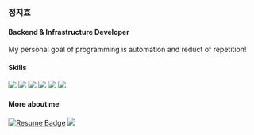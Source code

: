 ### 정지효

#### Backend & Infrastructure Developer 
My personal goal of programming is automation and reduct of repetition!

#### Skills
![](https://img.shields.io/badge/JAVA-007396?style=for-the-badge&logo=Java&logoColor=white)
![](https://img.shields.io/badge/Spring-6DB33F?style=for-the-badge&logo=Spring&logoColor=white)
<img src="https://img.shields.io/badge/JavaScript-F7DF1E?style=for-the-badge&logo=JavaScript&logoColor=white">
<img src="https://img.shields.io/badge/Blazor-512BD4?style=for-the-badge&logo=Blazor&logoColor=white">
<img src="https://img.shields.io/badge/C Sharp-239120?style=for-the-badge&logo=C sharp&logoColor=white">
<img src="https://img.shields.io/badge/React-61DAFB?style=for-the-badge&logo=React&logoColor=white">

#### More about me
[![Resume Badge](https://img.shields.io/badge/Resume-9065B0?style=flat-square&logo=iTerm2&link=https://zeehyo.notion.site/zeehyo/f256efa8baf24fdcb093852d35c56ec2)](https://zeehyo.notion.site/zeehyo/f256efa8baf24fdcb093852d35c56ec2)
<a href="https://velog.io/@zeehyo2216" target="_blank"><img src="https://img.shields.io/badge/Velog-20c997?style=flat-square&logo=Vimeo&logoColor=white"/></a>
